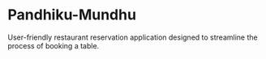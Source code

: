 # Pandhiku-Mundhu
User-friendly restaurant reservation application designed to streamline the process of booking a table.
